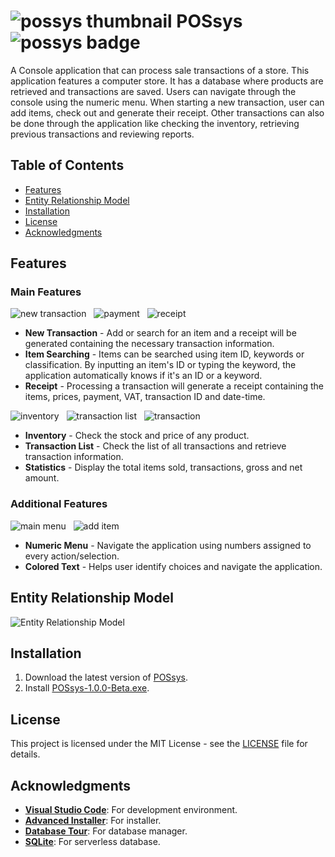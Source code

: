 # ![possys thumbnail][possys-thumbnail] POSsys ![possys badge][possys-badge]
A Console application that can process sale transactions of a store. This application features a computer store. It has a database where products are retrieved and transactions are saved. Users can navigate through the console using the numeric menu. When starting a new transaction, user can add items, check out and generate their receipt. Other transactions can also be done through the application like checking the inventory, retrieving previous transactions and reviewing reports.

## Table of Contents
- [Features](#features)
- [Entity Relationship Model](#entity-relationship-model)
- [Installation](#installation)
- [License](#license)
- [Acknowledgments](#acknowledgments)

## Features
### Main Features
![new transaction][new-transaction] &nbsp;
![payment][payment] &nbsp;
![receipt][receipt]
- **New Transaction** - Add or search for an item and a receipt will be generated containing the necessary transaction information.
- **Item Searching** - Items can be searched using item ID, keywords or classification. By inputting an item's ID or typing the keyword, the application automatically knows if it's an ID or a keyword.
- **Receipt** - Processing a transaction will generate a receipt containing the items, prices, payment, VAT, transaction ID and date-time.

![inventory][inventory] &nbsp;
![transaction list][transaction-list] &nbsp;
![transaction][transaction]
- **Inventory** - Check the stock and price of any product.
- **Transaction List** - Check the list of all transactions and retrieve transaction information.
- **Statistics** - Display the total items sold, transactions, gross and net amount.

### Additional Features
![main menu][main-menu] &nbsp;
![add item][add-item]
- **Numeric Menu** - Navigate the application using numbers assigned to every action/selection.
- **Colored Text** - Helps user identify choices and navigate the application.

## Entity Relationship Model
![Entity Relationship Model][erm]

## Installation
1. Download the latest version of [POSsys][release-page].
2. Install [POSsys-1.0.0-Beta.exe][latest-release].

## License
This project is licensed under the MIT License - see the [LICENSE](LICENSE) file for details.

## Acknowledgments
- **[Visual Studio Code][visual-studio-code]**: For development environment.
- **[Advanced Installer][advanced-installer]**: For installer.
- **[Database Tour][database-tour]**: For database manager.
- **[SQLite][sqlite]**: For serverless database.

<!-- Reference -->
[possys-thumbnail]: https://github.com/AHG-BSCS/Console-Point-of-Sales/assets/130748576/03c2b6a3-5b94-4f99-9a51-8dbc737f435e
[possys-badge]: https://img.shields.io/badge/Console-Point_of_Sale_System-245F75

[new-transaction]: https://github.com/AHG-BSCS/Console-Point-of-Sales/assets/130748576/b267ddc4-ff80-4319-8227-b476fb5e3c2b
[payment]: https://github.com/AHG-BSCS/Console-Point-of-Sales/assets/130748576/9be7fb61-8acc-471b-8798-1717a67e1376
[receipt]: https://github.com/AHG-BSCS/Console-Point-of-Sales/assets/130748576/5903c895-7b63-454c-9509-42a446a82a1e
[inventory]: https://github.com/AHG-BSCS/Console-Point-of-Sales/assets/130748576/610c1136-bab4-46d3-b054-efb535bb22a5
[transaction-list]: https://github.com/AHG-BSCS/Console-Point-of-Sales/assets/130748576/0bd05196-b5e6-4479-a900-63efcfe32817
[transaction]: https://github.com/AHG-BSCS/Console-Point-of-Sales/assets/130748576/309bc50d-a280-4c40-ab43-78ad9300ee27
[main-menu]: https://github.com/AHG-BSCS/Console-Point-of-Sales/assets/130748576/c820739b-46d8-4135-abaa-2e0d92584d8c
[add-item]: https://github.com/AHG-BSCS/Console-Point-of-Sales/assets/130748576/2ac1ff18-f98c-4577-9040-8230740c178a
[erm]: https://github.com/AHG-BSCS/Console-Point-of-Sales/assets/130748576/82ea20a2-6377-4577-bf9d-66db784748c8

[release-page]: https://github.com/Mindkerchief/README-MKC-Standard/releases
[latest-release]: https://github.com/AHG-BSCS/Console-Point-of-Sales/releases/download/v1.0.0-Beta/POSsys-1.0.0-Beta.exe
[visual-studio-code]: https://code.visualstudio.com/docs
[advanced-installer]: https://www.advancedinstaller.com/user-guide/using.html
[database-tour]: https://www.databasetour.net/documentation/contents.htm
[sqlite]: https://www.sqlite.org/docs.html
